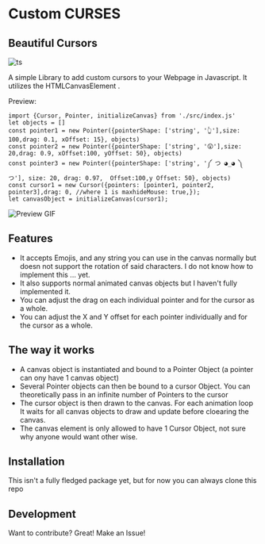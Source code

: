 # Custom CURSES
## Beautiful Cursors

![ts](https://badgen.net/badge/Built%20With/TypeScript/blue)

A simple Library to add custom cursors to your Webpage in Javascript.
It utilizes the HTMLCanvasElement .



Preview:
```
import {Cursor, Pointer, initializeCanvas} from './src/index.js'
let objects = []
const pointer1 = new Pointer({pointerShape: ['string', '👆'],size: 100,drag: 0.1, xOffset: 15}, objects)
const pointer2 = new Pointer({pointerShape: ['string', '😲'],size: 20,drag: 0.9, xOffset:100, yOffset: 50}, objects)
const pointer3 = new Pointer({pointerShape: ['string', '༼ つ ◕_◕ ༽つ'], size: 20, drag: 0.97,  Offset:100,y Offset: 50}, objects)
const cursor1 = new Cursor({pointers: [pointer1, pointer2, pointer3],drag: 0, //where 1 is maxhideMouse: true,});
let canvasObject = initializeCanvas(cursor1);
```
![Preview GIF](https://user-images.githubusercontent.com/34871260/186636536-4dff68f9-8b2d-45f2-aeee-0040b52530e1.gif)


## Features

- It accepts Emojis, and any string you can use in the canvas normally but doesn not support the rotation of said characters. I do not know how to implement this ... yet.
- It also supports normal animated canvas objects but I haven't fully implemented it.
- You can adjust the drag on each individual pointer and for the cursor as a whole.
- You can adjust the X and Y offset for each pointer individually and for the cursor as a whole.

## The way it works 
 - A canvas object is instantiated and bound to a Pointer Object (a pointer can ony have 1 canvas object)
 - Several Pointer objects can then be bound to a cursor Object. You can theoretically pass in an infinite number of Pointers to the cursor
 - The cursor object is then drawn to the canvas. For each animation loop It waits for all canvas objects to draw and update before cloearing the canvas.
 - The canvas element is only allowed to have 1 Cursor Object, not sure why anyone would want other wise.

## Installation
This isn't a fully fledged package yet, but for now you can always clone this repo


## Development
Want to contribute? Great! Make an Issue!
